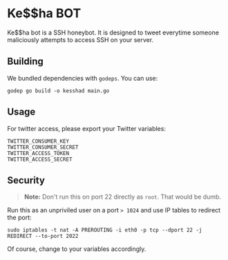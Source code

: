 # Ke$$ha BOT

Ke$$ha bot is a SSH honeybot. It is designed to tweet everytime someone maliciously attempts to access SSH on your server.


## Building

We bundled dependencies with `godeps`. You can use:

    godep go build -o kesshad main.go


## Usage

For twitter access, please export your Twitter variables:

    TWITTER_CONSUMER_KEY
    TWITTER_CONSUMER_SECRET
    TWITTER_ACCESS_TOKEN
    TWITTER_ACCESS_SECRET


## Security

> **Note:** Don't run this on port 22 directly as `root`. That would be dumb. 

Run this as an unpriviled user on a port `> 1024` and use IP tables to redirect the port:

    sudo iptables -t nat -A PREROUTING -i eth0 -p tcp --dport 22 -j REDIRECT --to-port 2022

Of course, change to your variables accordingly.
